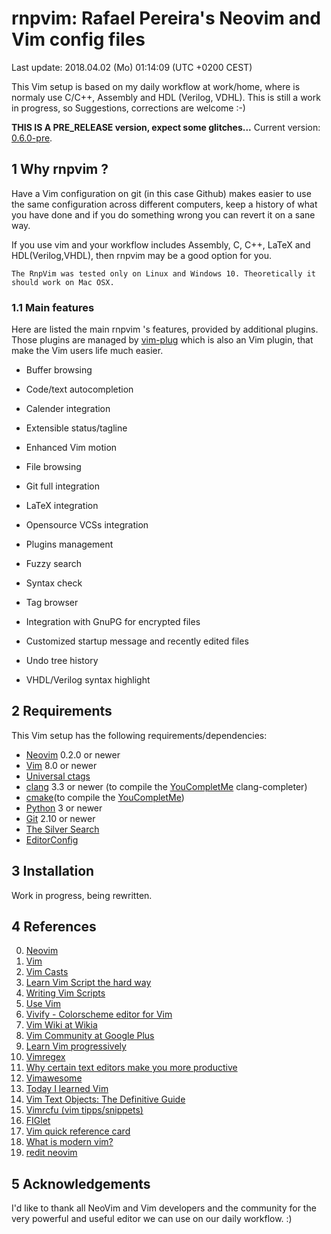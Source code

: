# rnpvim: Rafael Pereira's Neovim and Vim config files

Last update: 2018.04.02 (Mo) 01:14:09 (UTC +0200 CEST)

This Vim setup is based on my daily workflow at work/home, where is normaly use
C/C++, Assembly and HDL (Verilog, VDHL). This is still a work in progress, so
Suggestions, corrections are welcome :-)

**THIS IS A PRE_RELEASE version, expect some glitches...**
Current version: [0.6.0-pre](https://github.com/rafaelnp/rnpvim/releases).

## 1 Why rnpvim ?

Have a Vim configuration on git (in this case Github) makes easier to use the same
configuration across different computers, keep a history of what you have done and
if you do something wrong you can revert it on a sane way.

If you use vim and your workflow includes Assembly, C, C++, LaTeX and HDL(Verilog,VHDL),
then rnpvim may be a good option for you.

```
The RnpVim was tested only on Linux and Windows 10. Theoretically it should work on Mac OSX.
```

### 1.1 Main features

Here are listed the main rnpvim 's features, provided by additional plugins. Those
plugins are managed by [vim-plug](https://github.com/junegunn/vim-plug)
which is also an Vim plugin, that make the Vim users life much easier.

* Buffer browsing

* Code/text autocompletion

* Calender integration

* Extensible status/tagline

* Enhanced Vim motion

* File browsing

* Git full integration

* LaTeX integration

* Opensource VCSs integration

* Plugins management

* Fuzzy search

* Syntax check

* Tag browser

* Integration with GnuPG for encrypted files

* Customized startup message and recently edited files

* Undo tree history

* VHDL/Verilog syntax highlight



## 2 Requirements

This Vim setup has the following requirements/dependencies:

* [Neovim](http://www.vim.org) 0.2.0 or newer
* [Vim](http://www.vim.org) 8.0 or newer
* [Universal ctags](https://github.com/universal-ctags/ctags)
* [clang](http://clang.llvm.org/) 3.3 or newer (to compile the [YouCompletMe](https://github.com/Valloric/YouCompleteMe) clang-completer)
* [cmake](http://www.cmake.org/)(to compile the [YouCompletMe](https://github.com/Valloric/YouCompleteMe))
* [Python](http://www.python.org) 3 or newer
* [Git](http://www.git-scm.com/) 2.10 or newer
* [The Silver Search](http://geoff.greer.fm/ag/)
* [EditorConfig](http://editorconfig.org/)


## 3 Installation

Work in progress, being rewritten.


## 4 References

0. [Neovim](http://neovim.io)
1. [Vim](http://www.vim.org)
2. [Vim Casts](http://vimcasts.org/)
3. [Learn Vim Script the hard way](http://learnvimscriptthehardway.stevelosh.com/)
5. [Writing Vim Scripts](http://stevelosh.com/blog/2011/09/writing-vim-plugins/)
5. [Use Vim](http://usevim.com)
6. [Vivify - Colorscheme editor for Vim](http://bytefluent.com/vivify/)
7. [Vim Wiki at Wikia](http://vim.wikia.com/wiki/Vim_Tips_Wiki)
8. [Vim Community at Google Plus](https://plus.google.com/u/0/communities/105049811056605918816)
9. [Learn Vim progressively](http://yannesposito.com/Scratch/en/blog/Learn-Vim-Progressively)
10. [Vimregex](http://vimregex.com/)
11. [Why certain text editors make you more productive](http://www.terminally-incoherent.com/blog/2012/04/04/why-certain-text-editors-make-you-more-productive/)
12. [Vimawesome](http://vimawesome.com/)
13. [Today I learned Vim](http://tilvim.com/)
14. [Vim Text Objects: The Definitive Guide](http://blog.carbonfive.com/2011/10/17/vim-text-objects-the-definitive-guide/)
15. [Vimrcfu (vim tipps/snippets)](http://vimrcfu.com/)
16. [FIGlet](http://www.figlet.org/)
17. [Vim quick reference card](http://tnerual.eriogerg.free.fr/vimqrc.html)
18. [What is modern vim?](https://medium.com/usevim/what-is-modern-vim-2591f6b1ec04)
19. [redit neovim](https://www.reddit.com/r/neovim/)

## 5 Acknowledgements

I'd like to thank all NeoVim and Vim developers and the community for the very powerful
and useful editor we can use on our daily workflow. :)
